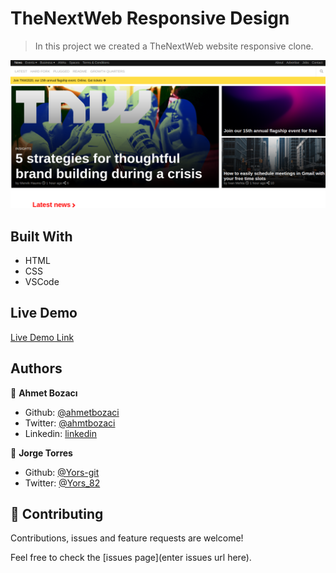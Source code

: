 # TheNextWeb Responsive Design

> In this project we created a TheNextWeb website responsive clone.

![screenshot](images/screenshot.png)

## Built With

- HTML
- CSS
- VSCode

## Live Demo

[Live Demo Link]()


## Authors

👤 **Ahmet Bozacı**

- Github: [@ahmetbozaci ](https://github.com/ahmetbozaci )
- Twitter: [@ahmtbozaci](https://twitter.com/ahmtbozaci)
- Linkedin: [linkedin](https://linkedin.com/in/meron-ogbai-467414198/)

👤 **Jorge Torres**

- Github: [@Yors-git](https://github.com/Yors-git)
- Twitter: [@Yors_82](https://twitter.com/Yors_82) 


## 🤝 Contributing

Contributions, issues and feature requests are welcome!

Feel free to check the [issues page](enter issues url here).

